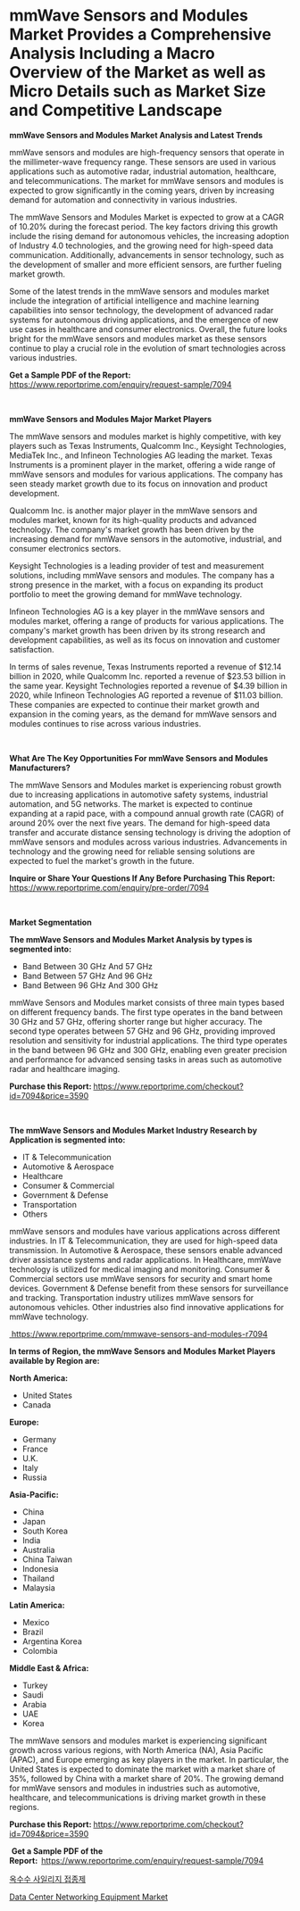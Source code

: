 <p><h1>mmWave Sensors and Modules Market Provides a Comprehensive Analysis Including a Macro Overview of the Market as well as Micro Details such as Market Size and Competitive Landscape</h1></p><p><strong>mmWave Sensors and Modules Market Analysis and Latest Trends</strong></p>
<p><p>mmWave sensors and modules are high-frequency sensors that operate in the millimeter-wave frequency range. These sensors are used in various applications such as automotive radar, industrial automation, healthcare, and telecommunications. The market for mmWave sensors and modules is expected to grow significantly in the coming years, driven by increasing demand for automation and connectivity in various industries.</p><p>The mmWave Sensors and Modules Market is expected to grow at a CAGR of 10.20% during the forecast period. The key factors driving this growth include the rising demand for autonomous vehicles, the increasing adoption of Industry 4.0 technologies, and the growing need for high-speed data communication. Additionally, advancements in sensor technology, such as the development of smaller and more efficient sensors, are further fueling market growth.</p><p>Some of the latest trends in the mmWave sensors and modules market include the integration of artificial intelligence and machine learning capabilities into sensor technology, the development of advanced radar systems for autonomous driving applications, and the emergence of new use cases in healthcare and consumer electronics. Overall, the future looks bright for the mmWave sensors and modules market as these sensors continue to play a crucial role in the evolution of smart technologies across various industries.</p></p>
<p><strong>Get a Sample PDF of the Report:&nbsp;</strong> <a href="https://www.reportprime.com/enquiry/request-sample/7094">https://www.reportprime.com/enquiry/request-sample/7094</a></p>
<p>&nbsp;</p>
<p><strong>mmWave Sensors and Modules Major Market Players</strong></p>
<p><p>The mmWave sensors and modules market is highly competitive, with key players such as Texas Instruments, Qualcomm Inc., Keysight Technologies, MediaTek Inc., and Infineon Technologies AG leading the market. Texas Instruments is a prominent player in the market, offering a wide range of mmWave sensors and modules for various applications. The company has seen steady market growth due to its focus on innovation and product development.</p><p>Qualcomm Inc. is another major player in the mmWave sensors and modules market, known for its high-quality products and advanced technology. The company's market growth has been driven by the increasing demand for mmWave sensors in the automotive, industrial, and consumer electronics sectors.</p><p>Keysight Technologies is a leading provider of test and measurement solutions, including mmWave sensors and modules. The company has a strong presence in the market, with a focus on expanding its product portfolio to meet the growing demand for mmWave technology.</p><p>Infineon Technologies AG is a key player in the mmWave sensors and modules market, offering a range of products for various applications. The company's market growth has been driven by its strong research and development capabilities, as well as its focus on innovation and customer satisfaction.</p><p>In terms of sales revenue, Texas Instruments reported a revenue of $12.14 billion in 2020, while Qualcomm Inc. reported a revenue of $23.53 billion in the same year. Keysight Technologies reported a revenue of $4.39 billion in 2020, while Infineon Technologies AG reported a revenue of $11.03 billion. These companies are expected to continue their market growth and expansion in the coming years, as the demand for mmWave sensors and modules continues to rise across various industries.</p></p>
<p>&nbsp;</p>
<p><strong>What Are The Key Opportunities For mmWave Sensors and Modules Manufacturers?</strong></p>
<p><p>The mmWave Sensors and Modules market is experiencing robust growth due to increasing applications in automotive safety systems, industrial automation, and 5G networks. The market is expected to continue expanding at a rapid pace, with a compound annual growth rate (CAGR) of around 20% over the next five years. The demand for high-speed data transfer and accurate distance sensing technology is driving the adoption of mmWave sensors and modules across various industries. Advancements in technology and the growing need for reliable sensing solutions are expected to fuel the market's growth in the future.</p></p>
<p><strong>Inquire or Share Your Questions If Any Before Purchasing This Report:</strong> <a href="https://www.reportprime.com/enquiry/pre-order/7094">https://www.reportprime.com/enquiry/pre-order/7094</a></p>
<p>&nbsp;</p>
<p><strong>Market Segmentation</strong></p>
<p><strong>The mmWave Sensors and Modules Market Analysis by types is segmented into:</strong></p>
<p><ul><li>Band Between 30 GHz And 57 GHz</li><li>Band Between 57 GHz And 96 GHz</li><li>Band Between 96 GHz And 300 GHz</li></ul></p>
<p><p>mmWave Sensors and Modules market consists of three main types based on different frequency bands. The first type operates in the band between 30 GHz and 57 GHz, offering shorter range but higher accuracy. The second type operates between 57 GHz and 96 GHz, providing improved resolution and sensitivity for industrial applications. The third type operates in the band between 96 GHz and 300 GHz, enabling even greater precision and performance for advanced sensing tasks in areas such as automotive radar and healthcare imaging.</p></p>
<p><strong>Purchase this Report:&nbsp;</strong><a href="https://www.reportprime.com/checkout?id=7094&price=3590">https://www.reportprime.com/checkout?id=7094&price=3590</a></p>
<p>&nbsp;</p>
<p><strong>The mmWave Sensors and Modules Market Industry Research by Application is segmented into:</strong></p>
<p><ul><li>IT & Telecommunication</li><li>Automotive & Aerospace</li><li>Healthcare</li><li>Consumer & Commercial</li><li>Government & Defense</li><li>Transportation</li><li>Others</li></ul></p>
<p><p>mmWave sensors and modules have various applications across different industries. In IT & Telecommunication, they are used for high-speed data transmission. In Automotive & Aerospace, these sensors enable advanced driver assistance systems and radar applications. In Healthcare, mmWave technology is utilized for medical imaging and monitoring. Consumer & Commercial sectors use mmWave sensors for security and smart home devices. Government & Defense benefit from these sensors for surveillance and tracking. Transportation industry utilizes mmWave sensors for autonomous vehicles. Other industries also find innovative applications for mmWave technology.</p></p>
<p><a href="https://www.reportprime.com/mmwave-sensors-and-modules-r7094">&nbsp;https://www.reportprime.com/mmwave-sensors-and-modules-r7094</a></p>
<p><strong>In terms of Region, the mmWave Sensors and Modules Market Players available by Region are:</strong></p>
<p>
    <p> <strong> North America: </strong>
        <ul>
            <li>United States</li>
            <li>Canada</li>
        </ul>
        </p> 
    <p> <strong> Europe: </strong>
        <ul>
            <li>Germany</li>
            <li>France</li>
            <li>U.K.</li>
            <li>Italy</li>
            <li>Russia</li>
        </ul>
        </p> 
    <p> <strong> Asia-Pacific: </strong>
        <ul>
            <li>China</li>
            <li>Japan</li>
            <li>South Korea</li>
            <li>India</li>
            <li>Australia</li>
            <li>China Taiwan</li>
            <li>Indonesia</li>
            <li>Thailand</li>
            <li>Malaysia</li>
        </ul>
        </p> 
    <p> <strong> Latin America: </strong>
        <ul>
            <li>Mexico</li>
            <li>Brazil</li>
            <li>Argentina Korea</li>
            <li>Colombia</li>
        </ul>
        </p> 
    <p> <strong> Middle East & Africa: </strong>
        <ul>
            <li>Turkey</li>
            <li>Saudi</li>
            <li>Arabia</li>
            <li>UAE</li>
            <li>Korea</li>
        </ul>
    </p>
    </p>
<p><p>The mmWave sensors and modules market is experiencing significant growth across various regions, with North America (NA), Asia Pacific (APAC), and Europe emerging as key players in the market. In particular, the United States is expected to dominate the market with a market share of 35%, followed by China with a market share of 20%. The growing demand for mmWave sensors and modules in industries such as automotive, healthcare, and telecommunications is driving market growth in these regions.</p></p>
<p><strong>Purchase this Report: </strong><a href="https://www.reportprime.com/checkout?id=7094&price=3590">https://www.reportprime.com/checkout?id=7094&price=3590</a></p>
<p>&nbsp;<strong>Get a Sample PDF of the Report:&nbsp;&nbsp;</strong><a href="https://www.reportprime.com/enquiry/request-sample/7094">https://www.reportprime.com/enquiry/request-sample/7094</a></p>
<p><strong></strong></p>
<p><p><a href="https://github.com/crfsywufhm81415/Market-Research-Report-List-1/blob/main/505031018957.md">옥수수 사일리지 접종제</a></p><p><a href="https://github.com/RickHolmes3/Market-Research-Report-List-4/blob/main/data-center-networking-equipment-market.md">Data Center Networking Equipment Market</a></p></p>